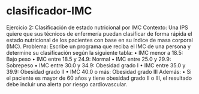 # clasificador-IMC

Ejercicio 2: Clasificación de estado nutricional por IMC
Contexto:
Una IPS quiere que sus técnicos de enfermería puedan clasificar de forma rápida el estado nutricional de
los pacientes con base en su índice de masa corporal (IMC).
Problema:
Escribe un programa que reciba el IMC de una persona y determine su clasificación según la siguiente
tabla:
• IMC menor a 18.5: Bajo peso
• IMC entre 18.5 y 24.9: Normal
• IMC entre 25.0 y 29.9: Sobrepeso
• IMC entre 30.0 y 34.9: Obesidad grado I
• IMC entre 35.0 y 39.9: Obesidad grado II
• IMC 40.0 o más: Obesidad grado III
Además:
• Si el paciente es mayor de 60 años y tiene obesidad grado II o III, el resultado debe incluir una
alerta por riesgo cardiovascular.
